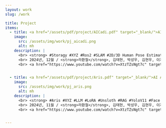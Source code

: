 ```yaml
---
layout: work
slug: /work

title: Project
items:
  - title: <a href="/assets/pdf/project/AICadi.pdf" target="_blank/">AI CADI:모바일 로봇과 AI를 활용한 캐디 로봇</a>
    image:
      src: /assets/img/work/pj_aicadi.png
      alt: mh
    description: | 
      <br> <strong> #Storagy #XYZ #Ros2 #SLAM #2D/3D Human Pose Estimation #Event Detection #SAM2 #Depth-Anything #FastAPI</strong>
      <br> 2024년, 12월 / <strong>라환철</strong>, 김태현, 박성우, 김현우, 이지헌.
      <br> <a href="https://www.youtube.com/watch?v=XtzTZsNgt7c" target="_blank/">발표영상</a>


  - title: <a href="/assets/pdf/project/Aris.pdf" target="_blank/">AI Agent:고객 기반 맞춤형 RAG활용 AI 접수원 - 은상(경기도지사상) </a>
    image:
      src: /assets/img/work/pj_aris.png
      alt: mh
    description: | 
      <br> <strong> #Aris #XYZ #LLM #LoRA #Unsloth #RAG #YoloV11 #Face Recognition #Image Retriver #HuggingFace #Whisper #FastAPI</strong>
      <br> 2024년, 11월 / <strong>라환철</strong>, 김태현, 박성우, 김현우, 이지헌.
      <br> <a href="https://www.youtube.com/watch?v=XtzTZsNgt7c" target="_blank/">발표영상</a>


---
```

<br />
<br />
